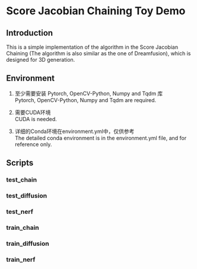 # Score Jacobian Chaining Toy Demo
## Introduction
This is a simple implementation of the algorithm in the Score Jacobian Chaining (The algorithm is also similar as the one of Dreamfusion), which is designed for 3D generation.

## Environment
1. 至少需要安装 Pytorch, OpenCV-Python, Numpy and Tqdm 库
<br>Pytorch, OpenCV-Python, Numpy and Tqdm are required.

2. 需要CUDA环境
<br>CUDA is needed. 

3. 详细的Conda环境在environment.yml中，仅供参考
<br>The detailed conda environment is in the environment.yml file, and for reference only.

## Scripts
### test_chain
### test_diffusion
### test_nerf
### train_chain
### train_diffusion
### train_nerf